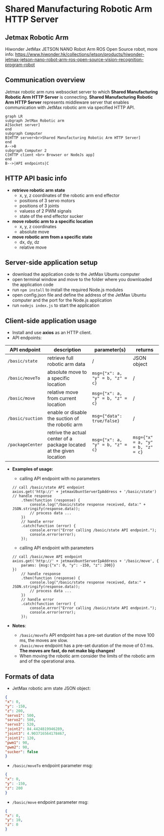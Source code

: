# Shared Manufacturing Robotic Arm HTTP Server

## Jetmax Robotic Arm
Hiwonder JetMax JETSON NANO Robot Arm ROS Open Source robot, more info: https://www.hiwonder.hk/collections/jetson/products/hiwonder-jetmax-jetson-nano-robot-arm-ros-open-source-vision-recognition-program-robot

## Communication overview
Jetmax robotic arm runs websocket server to which **Shared Manufacturing Robotic Arm HTTP Server** is connecting. **Shared Manufacturing Robotic Arm HTTP Server** represents middleware server that enables communication with JetMax robotic arm via specified HTTP API. 

```mermaid
graph LR
subgraph JetMax Robotic arm
A[Socket server]
end
subgraph Computer
B[HTTP server<br>Shared Manufacturing Robotic Arm HTTP Server]
end	
A-->B
subgraph Computer 2
C[HTTP client <br> Browser or NodeJs app]
end
B-->|API endpoints|C 
```

## HTTP API basic info
* **retrieve robotic arm state**
    * x, y, z coordinates of the robotic arm end effector
    * positions of 3 servo motors
    * positions of 3 joints
    * valuess of 2 PWM signals
    * state of the end effector sucker
* **move robotic arm to a specific location**
    * x, y, z coordinates
    * absolute move
* **move robotic arm from a specific state**
    * dx, dy, dz
    * relative move
    
## Server-side application setup
* download the application code to the JetMax Ubuntu computer
* open terminal window and move to the folder where you downloaded the application code
* run <code>npm install</code> to install the required Node.js modules
* open config.json file and define the address of the JetMax Ubuntu computer and the port for the Node.js application
* run <code>nodejs index.js</code> to start the application

## Client-side application usage
* Install and use **axios** as an HTTP client. 
* API endpoints:

| API endpoint | description | parameter(s) | returns |
| ------------ | ----------- | ------------ | ------- |
| <code>/basic/state</code> | retrieve full robotic arm data | / | JSON object |
| <code>/basic/moveTo</code> | absolute move to a specific location | <code>msg={"x": a, "y" = b, "z" = c}</code> | /
| <code>/basic/move</code> | relative move from current location | <code>msg={"x": a, "y" = b, "z" = c}</code> | /
| <code>/basic/suction</code> | enable or disable the suction of the robotic arm | <code>msg={"data": true/false}</code> | /
| <code>/packageCenter</code> | retrive the actual center of a package located at the given location | <code>msg={"x": a, "y" = b, "z" = c} </code> | <code>msg={"x" = a, "y" = b, "z" = c}</code> |

* **Examples of usage:**
    * calling API endpoint with no parameters
    ```
    // call /basic/state API endpoint
    axios.get('http://' + jetmaxUbuntServerIpAddress + '/basic/state')
    // handle response
        .then(function (response) {
            console.log("/basic/state response received, data:" + JSON.stringify(response.data));
            // process data ...
        })
        // handle error
        .catch(function (error) {
            console.error("Error calling /basic/state API endpoint.");
            console.error(error); 
        });
    ``` 
  
    * calling API endpoint with parameters
    ``` 
    // call /basic/move API endpoint
    axios.get('http://' + jetmaxUbuntServerIpAddress + '/basic/move', {
        params: {msg:{"x": 0, "y": -150, "z": 200}}
    })
		// handle response
        .then(function (response) {
            console.log("/basic/state response received, data:" + JSON.stringify(response.data));
            // process data ...
        })
		// handle error
        .catch(function (error) {
            console.error("Error calling /basic/state API endpoint.");
            console.error(error); 
        });
    ``` 

* **Notes**:
    * <code>/basic/moveTo</code> API endpoint has a pre-set duration of the move 100 ms, the moves are slow.
    * <code>/basic/move</code> endpoint has a pre-set duration of the move of 0.1 ms. **The moves are fast, do not make big changes!**
    * When moving the robotic arm consider the limits of the robotic arm and of the operational area. 

## Formats of data
* JetMax robotic arm state JSON object: 
```json
{
"x": 0, 
"y": -150, 
"z": 200, 
"servo1": 500, 
"servo2": 500, 
"servo3": 520, 
"joint2": 84.4424819946289, 
"joint3": 4.903716564178467, 
"joint1": 120, 
"pwm1": 90, 
"pwm2": 90, 
"sucker": false
}
```
* <code>/basic/moveTo</code> endpoint parameter msg:
```json
{
"x": 0, 
"y": -150, 
"z": 200
}
```
* <code>/basic/move</code> endpoint parameter msg:
```json
{
"x": 0, 
"y": 10, 
"z": 0
}
```
